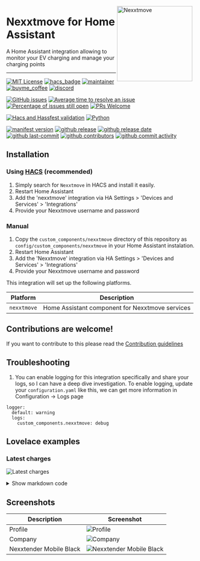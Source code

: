 <img src="https://github.com/geertmeersman/nexxtmove/raw/main/images/brand/logo.png"
     alt="Nexxtmove"
     align="right"
     style="width: 200px;margin-right: 10px;" />

# Nexxtmove for Home Assistant

A Home Assistant integration allowing to monitor your EV charging and manage your charging points

---

<!-- [START BADGES] -->
<!-- Please keep comment here to allow auto update -->

[![MIT License](https://img.shields.io/github/license/geertmeersman/nexxtmove?style=for-the-badge)](https://github.com/geertmeersman/nexxtmove/blob/master/LICENSE)
[![hacs_badge](https://img.shields.io/badge/HACS-Custom-orange.svg?style=for-the-badge)](https://github.com/hacs/integration)
[![maintainer](https://img.shields.io/badge/maintainer-Geert%20Meersman-green?style=for-the-badge&logo=github)](https://github.com/geertmeersman)
[![buyme_coffee](https://img.shields.io/badge/Buy%20me%20a%20Duvel-donate-yellow?style=for-the-badge&logo=buymeacoffee)](https://www.buymeacoffee.com/geertmeersman)
[![discord](https://img.shields.io/discord/1094331679327408320?style=for-the-badge&logo=discord)](https://discord.gg/PTpExQJsWA)

[![GitHub issues](https://img.shields.io/github/issues/geertmeersman/nexxtmove)](https://github.com/geertmeersman/nexxtmove/issues)
[![Average time to resolve an issue](http://isitmaintained.com/badge/resolution/geertmeersman/nexxtmove.svg)](http://isitmaintained.com/project/geertmeersman/nexxtmove)
[![Percentage of issues still open](http://isitmaintained.com/badge/open/geertmeersman/nexxtmove.svg)](http://isitmaintained.com/project/geertmeersman/nexxtmove)
[![PRs Welcome](https://img.shields.io/badge/PRs-Welcome-brightgreen.svg)](https://github.com/geertmeersman/nexxtmove/pulls)

[![Hacs and Hassfest validation](https://github.com/geertmeersman/nexxtmove/actions/workflows/validate.yml/badge.svg)](https://github.com/geertmeersman/nexxtmove/actions/workflows/validate.yml)
[![Python](https://img.shields.io/badge/Python-FFD43B?logo=python)](https://github.com/geertmeersman/nexxtmove/search?l=python)

[![manifest version](https://img.shields.io/github/manifest-json/v/geertmeersman/nexxtmove/master?filename=custom_components%2Fnexxtmove%2Fmanifest.json)](https://github.com/geertmeersman/nexxtmove)
[![github release](https://img.shields.io/github/v/release/geertmeersman/nexxtmove?logo=github)](https://github.com/geertmeersman/nexxtmove/releases)
[![github release date](https://img.shields.io/github/release-date/geertmeersman/nexxtmove)](https://github.com/geertmeersman/nexxtmove/releases)
[![github last-commit](https://img.shields.io/github/last-commit/geertmeersman/nexxtmove)](https://github.com/geertmeersman/nexxtmove/commits)
[![github contributors](https://img.shields.io/github/contributors/geertmeersman/nexxtmove)](https://github.com/geertmeersman/nexxtmove/graphs/contributors)
[![github commit activity](https://img.shields.io/github/commit-activity/y/geertmeersman/nexxtmove?logo=github)](https://github.com/geertmeersman/nexxtmove/commits/main)

<!-- [END BADGES] -->

## Installation

### Using [HACS](https://hacs.xyz/) (recommended)

1. Simply search for `Nexxtmove` in HACS and install it easily.
2. Restart Home Assistant
3. Add the 'nexxtmove' integration via HA Settings > 'Devices and Services' > 'Integrations'
4. Provide your Nexxtmove username and password

### Manual

1. Copy the `custom_components/nexxtmove` directory of this repository as `config/custom_components/nexxtmove` in your Home Assistant instalation.
2. Restart Home Assistant
3. Add the 'Nexxtmove' integration via HA Settings > 'Devices and Services' > 'Integrations'
4. Provide your Nexxtmove username and password

This integration will set up the following platforms.

| Platform    | Description                                     |
| ----------- | ----------------------------------------------- |
| `nexxtmove` | Home Assistant component for Nexxtmove services |

## Contributions are welcome!

If you want to contribute to this please read the [Contribution guidelines](CONTRIBUTING.md)

## Troubleshooting

1. You can enable logging for this integration specifically and share your logs, so I can have a deep dive investigation. To enable logging, update your `configuration.yaml` like this, we can get more information in Configuration -> Logs page

```
logger:
  default: warning
  logs:
    custom_components.nexxtmove: debug
```

## Lovelace examples

### Latest charges

![Latest charges](https://github.com/geertmeersman/nexxtmove/raw/main/images/screenshots/latest_charges.png)

<details><summary>Show markdown code</summary>

**Replace &lt;username&gt; by your Nexxtmove username**

```
type: markdown
content: >
  |Date/Time|Consumption|Cost|Point ID|Building|

  |----:|----:|----:|----:|----:|

  {% for charge in
  states.sensor.nexxtmove_<username>_recent_charges.attributes.charges -%}

  | {{charge.startTimestamp | as_timestamp | timestamp_custom("%d-%m-%Y
  %H:%M")}} |  {{charge.energyConsumedKWh|round(1)}} KWh | € {{charge.costVat |
  round(2)}} | {{charge.chargingPointName}} | {{charge.buildingName}} |

  {% endfor %}
title: Latest charges

```

</details>

## Screenshots

| Description             | Screenshot                                                                                                                     |
| ----------------------- | ------------------------------------------------------------------------------------------------------------------------------ |
| Profile                 | ![Profile](https://github.com/geertmeersman/nexxtmove/raw/main/images/screenshots/profile.png)                                 |
| Company                 | ![Company](https://github.com/geertmeersman/nexxtmove/raw/main/images/screenshots/company.png)                                 |
| Nexxtender Mobile Black | ![Nexxtender Mobile Black](https://github.com/geertmeersman/nexxtmove/raw/main/images/screenshots/nexxtender_mobile_black.png) |
